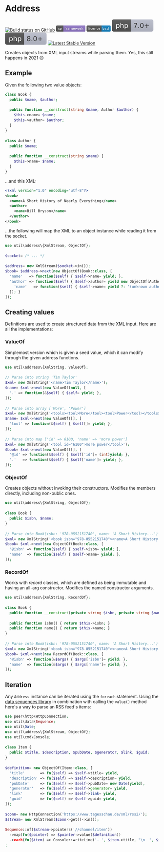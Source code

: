 Address
=======

[![Build status on GitHub](https://github.com/xp-forge/address/workflows/Tests/badge.svg)](https://github.com/xp-forge/address/actions)
[![XP Framework Module](https://raw.githubusercontent.com/xp-framework/web/master/static/xp-framework-badge.png)](https://github.com/xp-framework/core)
[![BSD Licence](https://raw.githubusercontent.com/xp-framework/web/master/static/licence-bsd.png)](https://github.com/xp-framework/core/blob/master/LICENCE.md)
[![Requires PHP 7.0+](https://raw.githubusercontent.com/xp-framework/web/master/static/php-7_0plus.svg)](http://php.net/)
[![Supports PHP 8.0+](https://raw.githubusercontent.com/xp-framework/web/master/static/php-8_0plus.svg)](http://php.net/)
[![Latest Stable Version](https://poser.pugx.org/xp-forge/address/version.png)](https://packagist.org/packages/xp-forge/address)

Creates objects from XML input streams while parsing them. Yes, this still happens in 2021 😉

Example
-------
Given the following two value objects:

```php
class Book {
  public $name, $author;

  public function __construct(string $name, Author $author) {
    $this->name= $name;
    $this->author= $author;
  }
}

class Author {
  public $name;

  public function __construct(string $name) {
    $this->name= $name;
  }
}
```

...and this XML:

```xml
<?xml version="1.0" encoding="utf-8"?>
<book>
  <name>A Short History of Nearly Everything</name>
  <author>
    <name>Bill Bryson</name>
  </author>
</book>
```

...the following will map the XML to an object instance while reading it from the socket.

```php
use util\address\{XmlStream, ObjectOf};

$socket= /* ... */

$address= new XmlStream($socket->in());
$book= $address->next(new ObjectOf(Book::class, [
  'name'   => function($self) { $self->name= yield; },
  'author' => function($self) { $self->author= yield new ObjectOf(Author::class, [
    'name'   => function($self) { $self->name= yield ?: '(unknown author)'; }
  ]); }
]);
```

Creating values
---------------
Definitions are used to create structured data from the XML input. Here are all the implementations:

### ValueOf

Simplemost version which is given a seed value, which it can modify through the given address functions.

```php
use util\address\{XmlString, ValueOf};

// Parse into string 'Tim Taylor'
$xml= new XmlString('<name>Tim Taylor</name>');
$name= $xml->next(new ValueOf(null, [
  '.' => function(&$self) { $self= yield; },
]);

// Parse into array ['More', 'Power']
$xml= new XmlString('<tools><tool>More</tool><tool>Power</tool></tools>');
$name= $xml->next(new ValueOf([], [
  'tool' => function(&$self) { $self[]= yield; },
]);

// Parse into map ['id' => 6100, 'name' => 'more power']
$xml= new XmlString('<tool id="6100">more power</tool>');
$book= $xml->next(new ValueOf([], [
  '@id' => function(&$self) { $self['id']= (int)yield; },
  '.'   => function(&$self) { $self['name']= yield; },
]);
```

### ObjectOf

Creates objects without invoking their constructors. Modifies the members directly, including non-public ones.

```php
use util\address\{XmlString, ObjectOf};

class Book {
  public $isbn, $name;
}

// Parse into Book(isbn: '978-0552151740', name: 'A Short History...')
$xml= new XmlString('<book isbn="978-0552151740"><name>A Short History...</name></book>');
$book= $xml->next(new ObjectOf(Book::class, [
  '@isbn' => function($self) { $self->isbn= yield; },
  'name'  => function($self) { $self->name= yield; },
]);
```

### RecordOf

Works with *record* classes, which are defined as being immutable and having an all-arg constructor. Modifies the named constructor arguments.

```php
use util\address\{XmlString, RecordOf};

class Book {
  public function __construct(private string $isbn, private string $name) { }

  public function isbn() { return $this->isbn; }
  public function name() { return $this->name; }
}

// Parse into Book(isbn: '978-0552151740', name: 'A Short History...')
$xml= new XmlString('<book isbn="978-0552151740"><name>A Short History...</name></book>');
$book= $xml->next(new RecordOf(Book::class, [
  '@isbn' => function(&$args) { $args['isbn']= yield; },
  'name'  => function(&$args) { $args['name']= yield; },
]);
```

Iteration
---------
Any `Address` instance can be iterated using the `foreach` statement. Using the [data sequences library](https://github.com/xp-forge/sequence) in combination with calling the `value()` method here's a way to parse an RSS feed's items:

```php
use peer\http\HttpConnection;
use util\data\Sequence;
use util\Date;
use util\address\{XmlStream, ObjectOf};
use util\cmd\Console;

class Item {
  public $title, $description, $pubDate, $generator, $link, $guid;
}

$definition= new ObjectOf(Item::class, [
  'title'       => fn($self) => $self->title= yield,
  'description' => fn($self) => $self->description= yield,
  'pubDate'     => fn($self) => $self->pubDate= new Date(yield),
  'generator'   => fn($self) => $self->generator= yield,
  'link'        => fn($self) => $self->link= yield,
  'guid'        => fn($self) => $self->guid= yield,
]);

$conn= new HttpConnection('https://www.tagesschau.de/xml/rss2/');
$stream= new XmlStream($conn->get()->in());

Sequence::of($stream->pointers('//channel/item'))
  ->map(fn($pointer) => $pointer->value($definition))
  ->each(fn($item) => Console::writeLine('- ', $item->title, "\n  ", $item->link))
;
```